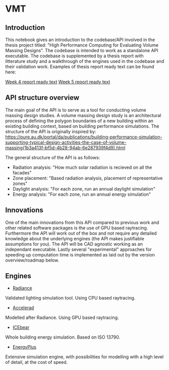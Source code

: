 # VMT
## Introduction

This notebook gives an introduction to the codebase/API involved in the thesis project titled: "High Performance Computing for Evaluating Volume Massing Designs". The codebase is intended to work as a standalone API executable. The codebase is supplemented by a thesis report with litterature study and a walkthrough of the engines used in the codebase and their validation work. Examples of thesis report ready text can be found here:

[Week 4 report ready text](https://1drv.ms/b/s!ArT2Rk1rI-5viIZ8DYLSjZLuU3-yng?e=SwQXpJ)
[Week 5 report ready text](https://1drv.ms/b/s!ArT2Rk1rI-5viIkdBSnb9n6r9rLXmg?e=ZmfKBs)


## API structure overview

The main goal of the API is to serve as a tool for conducting volume massing design studies. A volume massing design study is an architectural process of defining the polygon boundaries of a new building within an existing building context, based on building performance simulations. The structure of the API is originally inspired by: https://pure.au.dk/portal/da/publications/building-performance-simulation-supporting-typical-design-activities-the-case-of-volume-massing(1b3a413f-bf5d-4b28-94ab-6e287939f4d9).html

The general structure of the API is as follows:

* Radiation analysis:   "How much solar radiation is recieved on all the facades"
* Zone placement:       "Based radiation analysis, placement of representative zones"
* Daylight analysis:    "For each zone, run an annual daylight simulation"
* Energy analysis:      "For each zone, run an annual energy simulation"


## Innovations

One of the main innovations from this API compared to previous work and other related software packages is the use of GPU based raytracing. Furthermore the API will work out of the box and not require any detailed knowledge about the underlying engines (the API makes justifiable assumptions for you). The API will be CAD agnostic working as an independant executable. Lastly several "experimental" approaches for speeding up computation time is implemented as laid out by the version overview/roadmap below.

## Engines

* [Radiance](https://www.radiance-online.org/)

Validated lighting simulation tool. Using CPU based raytracing.

* [Accelerad](https://nljones.github.io/Accelerad/)

Modelled after Radiance. Using GPU based raytracing.

* [ICEbear](http://www.idbuild.dk/icebear)

Whole building energy simulation. Based on ISO 13790.

* [EnergyPlus](https://energyplus.net/)

Extensive simulation engine, with possibilities for modelling with a high level of detail, at the cost of speed.

